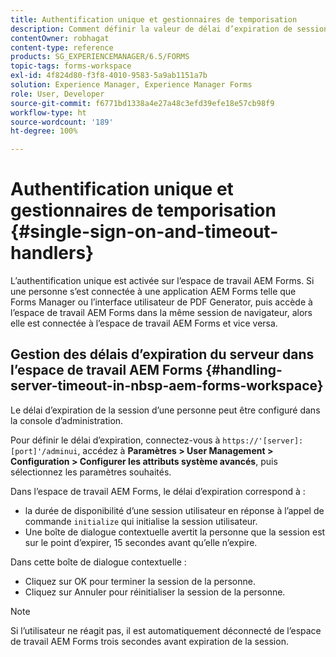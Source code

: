 ```yaml
---
title: Authentification unique et gestionnaires de temporisation
description: Comment définir la valeur de délai d’expiration de session pour l’espace de travail AEM Forms.
contentOwner: robhagat
content-type: reference
products: SG_EXPERIENCEMANAGER/6.5/FORMS
topic-tags: forms-workspace
exl-id: 4f824d80-f3f8-4010-9583-5a9ab1151a7b
solution: Experience Manager, Experience Manager Forms
role: User, Developer
source-git-commit: f6771bd1338a4e27a48c3efd39efe18e57cb98f9
workflow-type: ht
source-wordcount: '189'
ht-degree: 100%

---
```


# Authentification unique et gestionnaires de temporisation {#single-sign-on-and-timeout-handlers}

L’authentification unique est activée sur l’espace de travail AEM Forms. Si une personne s’est connectée à une application AEM Forms telle que Forms Manager ou l’interface utilisateur de PDF Generator, puis accède à l’espace de travail AEM Forms dans la même session de navigateur, alors elle est connectée à l’espace de travail AEM Forms et vice versa.

## Gestion des délais d’expiration du serveur dans l’espace de travail AEM Forms {#handling-server-timeout-in-nbsp-aem-forms-workspace}

Le délai d’expiration de la session d’une personne peut être configuré dans la console d’administration.

Pour définir le délai d’expiration, connectez-vous à `https://'[server]:[port]'/adminui`, accédez à **Paramètres > User Management > Configuration > Configurer les attributs système avancés**, puis sélectionnez les paramètres souhaités.

Dans l’espace de travail AEM Forms, le délai d’expiration correspond à :

* la durée de disponibilité d’une session utilisateur en réponse à l’appel de commande `initialize` qui initialise la session utilisateur.
* Une boîte de dialogue contextuelle avertit la personne que la session est sur le point d’expirer, 15 secondes avant qu’elle n’expire.

Dans cette boîte de dialogue contextuelle :

* Cliquez sur OK pour terminer la session de la personne.
* Cliquez sur Annuler pour réinitialiser la session de la personne.

>[!NOTE]
>
>Si l’utilisateur ne réagit pas, il est automatiquement déconnecté de l’espace de travail AEM Forms trois secondes avant expiration de la session.
